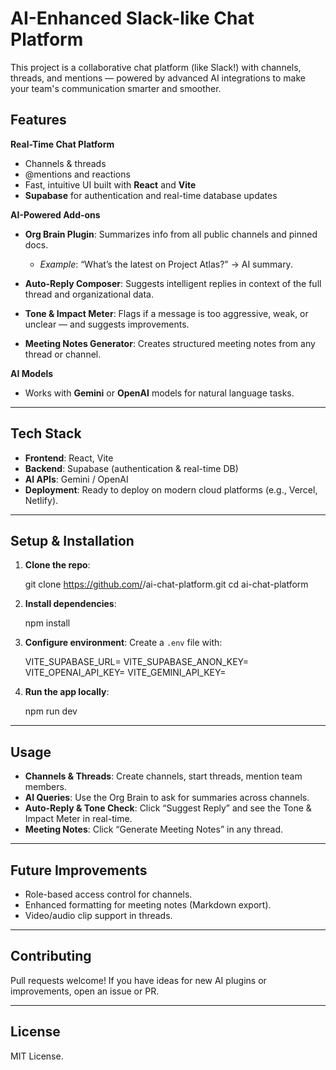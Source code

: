 #  AI-Enhanced Slack-like Chat Platform

This project is a collaborative chat platform (like Slack!) with channels, threads, and mentions — powered by advanced AI integrations to make your team's communication smarter and smoother.

##  Features

 **Real-Time Chat Platform**

* Channels & threads
* @mentions and reactions
* Fast, intuitive UI built with **React** and **Vite**
* **Supabase** for authentication and real-time database updates

 **AI-Powered Add-ons**

* **Org Brain Plugin**: Summarizes info from all public channels and pinned docs.

  * *Example*: “What’s the latest on Project Atlas?” → AI summary.
* **Auto-Reply Composer**: Suggests intelligent replies in context of the full thread and organizational data.
* **Tone & Impact Meter**: Flags if a message is too aggressive, weak, or unclear — and suggests improvements.
* **Meeting Notes Generator**: Creates structured meeting notes from any thread or channel.

**AI Models**

* Works with **Gemini** or **OpenAI** models for natural language tasks.

---

## Tech Stack

* **Frontend**: React, Vite
* **Backend**: Supabase (authentication & real-time DB)
* **AI APIs**: Gemini / OpenAI
* **Deployment**: Ready to deploy on modern cloud platforms (e.g., Vercel, Netlify).

---

## Setup & Installation

1. **Clone the repo**:

   git clone https://github.com/<your-username>/ai-chat-platform.git
   cd ai-chat-platform

2. **Install dependencies**:

   npm install

3. **Configure environment**:
   Create a `.env` file with:

   VITE_SUPABASE_URL=<your-supabase-url>
   VITE_SUPABASE_ANON_KEY=<your-supabase-anon-key>
   VITE_OPENAI_API_KEY=<optional-if-using-openai>
   VITE_GEMINI_API_KEY=<optional-if-using-gemini>

4. **Run the app locally**:

   npm run dev

---

## Usage

* **Channels & Threads**: Create channels, start threads, mention team members.
* **AI Queries**: Use the Org Brain to ask for summaries across channels.
* **Auto-Reply & Tone Check**: Click “Suggest Reply” and see the Tone & Impact Meter in real-time.
* **Meeting Notes**: Click “Generate Meeting Notes” in any thread.

---

## Future Improvements

* Role-based access control for channels.
* Enhanced formatting for meeting notes (Markdown export).
* Video/audio clip support in threads.

---

##  Contributing

Pull requests welcome! If you have ideas for new AI plugins or improvements, open an issue or PR.

---

## License

MIT License.

